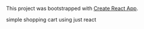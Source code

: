 This project was bootstrapped with [Create React App](https://github.com/facebook/create-react-app).

simple shopping cart using just react
